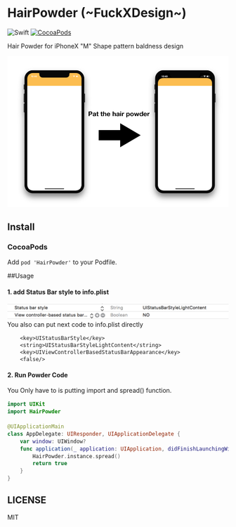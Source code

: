 HairPowder (~FuckXDesign~)
==========

![Swift](https://img.shields.io/badge/Swift-4.0-orange.svg)
[![CocoaPods](http://img.shields.io/cocoapods/v/HairPowder.svg?style=flat)](https://cocoapods.org/pods/HairPowder)

 
Hair Powder for iPhoneX "M" Shape pattern baldness design

![hairpowder](pat.png)

## Install
### CocoaPods
Add `pod 'HairPowder'` to your Podfile.

##Usage

#### 1. add Status Bar style to info.plist

![plist](plist.png)
You also can put next code to info.plist directly
```plist
	<key>UIStatusBarStyle</key>
	<string>UIStatusBarStyleLightContent</string>
	<key>UIViewControllerBasedStatusBarAppearance</key>
	<false/>
```

#### 2. Run Powder Code
You Only have to is putting import and spread() function. 
```swift
import UIKit
import HairPowder

@UIApplicationMain
class AppDelegate: UIResponder, UIApplicationDelegate {
    var window: UIWindow?
    func application(_ application: UIApplication, didFinishLaunchingWithOptions launchOptions: [UIApplicationLaunchOptionsKey: Any]?) -> Bool {
        HairPowder.instance.spread()
        return true
    }
}

```
## LICENSE
MIT